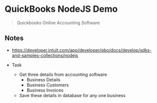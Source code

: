 # QuickBooks NodeJS Demo

> Quickbooks Online Accounting Software

## Notes

- https://developer.intuit.com/app/developer/qbo/docs/develop/sdks-and-samples-collections/nodejs

- Task
  - Get three details from accounting software
    - Business Details
    - Business Customers
    - Business Invoices
  - Save these details in database for any one business

